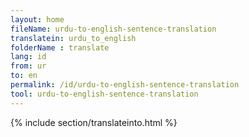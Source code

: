 ```yaml
---
layout: home
fileName: urdu-to-english-sentence-translation
translatein: urdu_to_english
folderName : translate
lang: id
from: ur
to: en
permalink: /id/urdu-to-english-sentence-translation
tool: urdu-to-english-sentence-translation
---
```

{% include section/translateinto.html %}